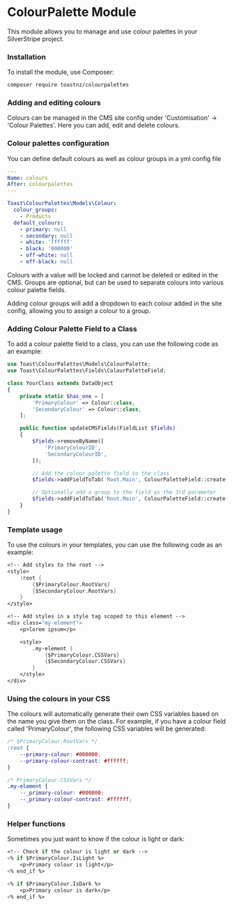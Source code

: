 # ColourPalette Module
This module allows you to manage and use colour palettes in your SilverStripe project.

### Installation
To install the module, use Composer:

``` bash
composer require toastnz/colourpalettes
```

### Adding and editing colours
Colours can be managed in the CMS site config under 'Customisation' -> 'Colour Palettes'. Here you can add, edit and delete colours.

### Colour palettes configuration
You can define default colours as well as colour groups in a yml config file

``` yml
---
Name: colours
After: colourpalettes
---

Toast\ColourPalettes\Models\Colour:
  colour_groups:
    - Products
  default_colours:
    - primary: null
    - secondary: null
    - white: 'ffffff'
    - black: '000000'
    - off-white: null
    - off-black: null

```

Colours with a value will be locked and cannot be deleted or edited in the CMS. Groups are optional, but can be used to separate colours into various colour palette fields.

Adding colour groups will add a dropdown to each colour added in the site config, allowing you to assign a colour to a group.

### Adding Colour Palette Field to a Class

To add a colour palette field to a class, you can use the following code as an example:

``` php
use Toast\ColourPalettes\Models\ColourPalette;
use Toast\ColourPalettes\Fields\ColourPaletteField;

class YourClass extends DataObject
{
    private static $has_one = [
        'PrimaryColour' => Colour::class,
        'SecondaryColour' => Colour::class,
    ];

    public function updateCMSFields(FieldList $fields)
    {
        $fields->removeByName([
            'PrimaryColourID',
            'SecondaryColourID',
        ]);

        // Add the colour palette field to the class
        $fields->addFieldToTab('Root.Main', ColourPaletteField::create('PrimaryColour', 'Primary Colour'));

        // Optionally add a group to the field as the 3rd parameter
        $fields->addFieldToTab('Root.Main', ColourPaletteField::create('SecondaryColour', 'Secondary Colour', 'Products'));
    }
}
```
### Template usage

To use the colours in your templates, you can use the following code as an example:

``` ss
<!-- Add styles to the root -->
<style>
    :root {
        {$PrimaryColour.RootVars}
        {$SecondaryColour.RootVars}
    }
</style>
```

``` ss
<!-- Add styles in a style tag scoped to this element -->
<div class="my-element">
    <p>lorem ipsum</p>

    <style>
        .my-element {
            {$PrimaryColour.CSSVars}
            {$SecondaryColour.CSSVars}
        }
    </style>
</div>
```

### Using the colours in your CSS
The colours will automatically generate their own CSS variables based on the name you give them on the class.
For example, if you have a colour field called 'PrimaryColour', the following CSS variables will be generated:


``` css
/* $PrimaryColour.RootVars */
:root {
    --primary-colour: #000000;
    --primary-colour-contrast: #ffffff;
}

/* PrimaryColour.CSSVars */
.my-element {
    --_primary-colour: #000000;
    --_primary-colour-contrast: #ffffff;
}
```

### Helper functions
Sometimes you just want to know if the colour is light or dark:

``` ss
<!-- Check if the colour is light or dark -->
<% if $PrimaryColour.IsLight %>
    <p>Primary colour is light</p>
<% end_if %>

<% if $PrimaryColour.IsDark %>
    <p>Primary colour is dark</p>
<% end_if %>
```
